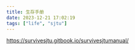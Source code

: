 ```yaml
---
title: 生存手册
date: 2023-12-21 17:02:19
tags: ["life", "sjtu"]
---
```

https://survivesjtu.gitbook.io/survivesjtumanual/

